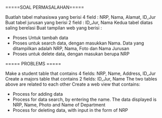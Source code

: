 =====SOAL PERMASALAHAN=====

Buatlah tabel mahasiswa yang berisi 4 field : NRP, Nama, Alamat, ID_Jur
Buat tabel jurusan yang berisi 2 field : ID_Jur, Nama
Kedua tabel diatas saling berelasi
Buat tampilan web yang berisi : 
- Proses Untuk tambah data
- Proses untuk search data, dengan masukkan Nama. Data yang ditampilkan adalah NRP, Nama, Foto dan Nama Jurusan
- Proses untuk delete data, dengan masukan berupa NRP

===== PROBLEMS =====

Make a student table that contains 4 fields: NRP, Name, Address, ID_Jur
Create a majors table that contains 2 fields: ID_Jur, Name
The two tables above are related to each other
Create a web view that contains:
- Process for adding data
- Process for data search, by entering the name. The data displayed is NRP, Name, Photo and Name of Department
- Process for deleting data, with input in the form of NRP
